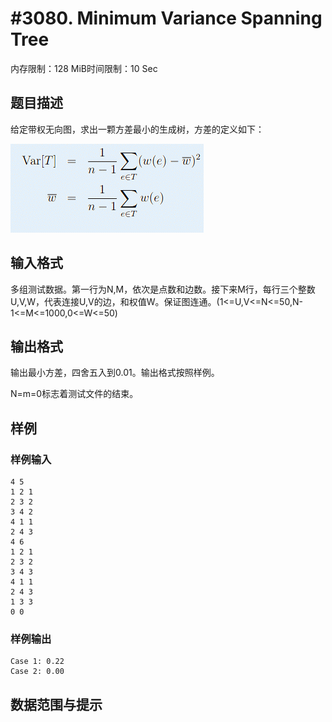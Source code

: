 # #3080. Minimum Variance Spanning Tree

内存限制：128 MiB时间限制：10 Sec

## 题目描述

给定带权无向图，求出一颗方差最小的生成树，方差的定义如下：

![](upload/201303/11(5).jpg)

## 输入格式

多组测试数据。第一行为N,M，依次是点数和边数。接下来M行，每行三个整数U,V,W，代表连接U,V的边，和权值W。保证图连通。(1<=U,V<=N<=50,N-1<=M<=1000,0<=W<=50) 

 

 

## 输出格式

输出最小方差，四舍五入到0.01。输出格式按照样例。

N=m=0标志着测试文件的结束。

## 样例

### 样例输入

    
    4 5
    1 2 1
    2 3 2
    3 4 2
    4 1 1
    2 4 3
    4 6
    1 2 1
    2 3 2
    3 4 3
    4 1 1
    2 4 3
    1 3 3
    0 0
    
    

### 样例输出

    
    Case 1: 0.22
    Case 2: 0.00
    
    

## 数据范围与提示
